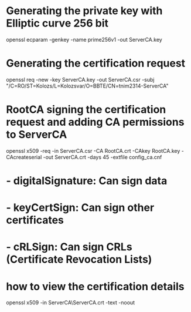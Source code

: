 # Generating the private key with Elliptic curve 256 bit
openssl ecparam -genkey -name prime256v1 -out ServerCA.key

# Generating the certification request
openssl req -new -key ServerCA.key -out ServerCA.csr -subj "/C=RO/ST=Kolozs/L=Kolozsvar/O=BBTE/CN=tnim2314-ServerCA"

# RootCA signing the certification request and adding CA permissions to ServerCA
openssl x509 -req -in ServerCA.csr -CA RootCA.crt -CAkey RootCA.key -CAcreateserial -out ServerCA.crt -days 45 -extfile config_ca.cnf
# - digitalSignature: Can sign data
# - keyCertSign: Can sign other certificates
# - cRLSign: Can sign CRLs (Certificate Revocation Lists)


# how to view the certification details
openssl x509 -in ServerCA\ServerCA.crt -text -noout